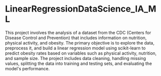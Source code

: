 # LinearRegressionDataScience_IA_ML
This project involves the analysis of a dataset from the CDC (Centers for Disease Control and Prevention) that includes information on nutrition, physical activity, and obesity. The primary objective is to explore the data, preprocess it, and build a linear regression model using scikit-learn to predict obesity rates based on variables such as physical activity, nutrition, and sample size. The project includes data cleaning, handling missing values, splitting the data into training and testing sets, and evaluating the model's performance.
